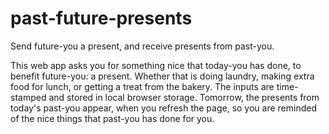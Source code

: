 # past-future-presents
Send future-you a present, and receive presents from past-you.

This web app asks you for something nice that today-you has done, to benefit future-you: a present. Whether that is doing laundry, making extra food for lunch, or getting a treat from the bakery. 
The inputs are time-stamped and stored in local browser storage. 
Tomorrow, the presents from today's past-you appear, when you refresh the page, so you are reminded of the nice things that past-you has done for you. 
